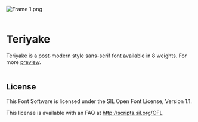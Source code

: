 ![Frame 1.png](https://i.loli.net/2021/04/13/9GZvuAsJ4NFE5e6.png)
<br/>
<br/>
# Teriyake

Teriyake is a post-modern style sans-serif font available in 8 weights. For more [preview](https://www.behance.net/gallery/108675449/Teriyake).
<br/>
<br/>
## License

This Font Software is licensed under the SIL Open Font License, Version 1.1.

This license is available with an FAQ at http://scripts.sil.org/OFL





